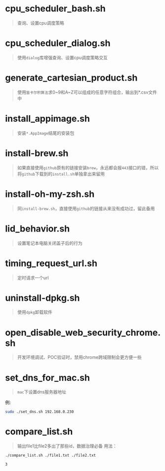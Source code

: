 # cpu_scheduler_bash.sh
> 查询、设置cpu调度策略

# cpu_scheduler_dialog.sh
> 使用`dialog`库增强查询、设置cpu调度策略交互

# generate_cartesian_product.sh
> 使用`笛卡尔积算法`求0~9和A~Z可以组成的任意字符组合，输出到*.csv文件中

# install_appimage.sh
> 安装`*.AppImage`结尾的安装包

# install-brew.sh
> 如果直接使用`github`原有的链接安装`brew`，永远都会报`443`接口的错，所以将`github`下载到的`install.sh`单独拿出来留用

# install-oh-my-zsh.sh
> 同`install-brew.sh`，直接使用`github`的链接从来没有成功过，留此备用

# lid_behavior.sh
> 设置笔记本电脑关闭盖子后的行为

# timing_request_url.sh
> 定时请求一个url

# uninstall-dpkg.sh
> 使用`dpkg`卸载软件

# open_disable_web_security_chrome.sh
> 开发环境调试、POC验证时，禁用chrome跨域限制会更方便一些

# set_dns_for_mac.sh
> `mac`下设置dns服务器地址

例:
```bash
sudo ./set_dns.sh 192.168.0.230
```
# compare_list.sh
> 输出file1比file2多出了那些id，数据治理必备
用法：
```bash
./compare_list.sh ./file1.txt ./file2.txt

3
```
